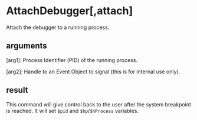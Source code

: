 # AttachDebugger[,attach]

Attach the debugger to a running process.

## arguments
[arg1]: Process Identifier (PID) of the running process.

[arg2]: Handle to an Event Object to signal (this is for internal use only).

## result
This command will give control back to the user after the system breakpoint is reached. It will set `$pid` and `$hp`/`$hProcess` variables.
